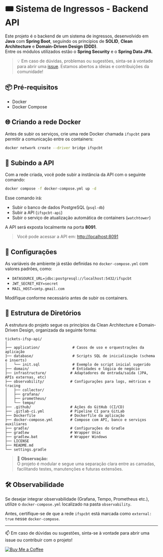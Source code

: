 
# 🎟️ Sistema de Ingressos - Backend API

Este projeto é o backend de um sistema de ingressos, desenvolvido em **Java** com **Spring Boot**, seguindo os princípios de **SOLID**, **Clean Architecture** e **Domain-Driven Design (DDD)**.  
Entre os módulos utilizados estão o **Spring Security** e o **Spring Data JPA**.
> 💡 Em caso de dúvidas, problemas ou sugestões, sinta-se à vontade para abrir uma [issue](https://github.com/ifspcbt-devspace/tickets-api/issues). Estamos abertos a ideias e contribuições da comunidade!

## 📦 Pré-requisitos

- Docker
- Docker Compose

## 🌐 Criando a rede Docker

Antes de subir os serviços, crie uma rede Docker chamada `ifspcbt` para permitir a comunicação entre os containers:

```bash
docker network create --driver bridge ifspcbt
```

## 🚀 Subindo a API

Com a rede criada, você pode subir a instância da API com o seguinte comando:
```bash
docker compose -f docker-compose.yml up -d
```

Esse comando irá:

- Subir o banco de dados PostgreSQL (`psql-db`)
- Subir a API (`ifspcbt-api`)
- Subir o serviço de atualização automática de containers (`watchtower`)

A API será exposta localmente na porta **8091**.

> Você pode acessar a API em: [http://localhost:8091](http://localhost:8091)

## 🔐 Configurações

As variáveis de ambiente já estão definidas no `docker-compose.yml` com valores padrões, como:

- `DATASOURCE_URL=jdbc:postgresql://localhost:5432/ifspcbt`
- `JWT_SECRET_KEY=secret`
- `MAIL_HOST=smtp.gmail.com`

Modifique conforme necessário antes de subir os containers.

## 📁 Estrutura de Diretórios

A estrutura do projeto segue os princípios da Clean Architecture e Domain-Driven Design, organizada da seguinte forma:

```
tickets-ifsp-api/
│
├── application/               # Casos de uso e orquestrações da aplicação
├── database/                  # Scripts SQL de inicialização (schema e inserts)
│   └── init.sql               # Exemplo de script inicial sugerido
├── domain/                    # Entidades e lógica de negócio
├── infrastructure/           # Adaptadores de entrada/saída (JPA, APIs externas, etc)
├── observability/            # Configurações para logs, métricas e tracing
│   ├── collector/
│   ├── grafana/
│   ├── prometheus/
│   └── tempo/
├── .github/                  # Ações do GitHub (CI/CD)
├── .gitlab-ci.yml            # Pipeline CI para GitLab
├── Dockerfile                # Dockerfile da aplicação
├── docker-compose.yml        # Compose com API, banco e serviços auxiliares
├── gradle/                   # Configurações do Gradle
├── gradlew                   # Wrapper Unix
├── gradlew.bat               # Wrapper Windows
├── LICENSE
├── README.md
└── settings.gradle
```

> 🧠 **Observação:**  
> O projeto é modular e segue uma separação clara entre as camadas, facilitando testes, manutenções e futuras extensões.

## 🛠️ Observabilidade

Se desejar integrar observabilidade (Grafana, Tempo, Prometheus etc.), utilize o `docker-compose.yml` localizado na pasta `observability`.

Antes, certifique-se de que a rede `ifspcbt` está marcada como `external: true` nesse `docker-compose`.

---

📫 Em caso de dúvidas ou sugestões, sinta-se à vontade para abrir uma issue ou contribuir com o projeto!

[![Buy Me a Coffee](https://img.shields.io/badge/Buy%20me%20a%20coffee-donate-yellow?logo=buymeacoffee&style=for-the-badge)](https://buymeacoffee.com/oleonardosilva)
